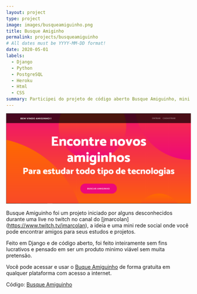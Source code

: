 ```yaml
---
layout: project
type: project
image: images/busqueamiguinho.png
title: Busque Amiginho
permalink: projects/busqueamiguinho
# All dates must be YYYY-MM-DD format!
date: 2020-05-01
labels:
  - Django
  - Python
  - PostgreSQL
  - Heroku
  - Html
  - CSS
summary: Participei do projeto de código aberto Busque Amiguinho, mini rede social para encontrar amigos para projetos e estudos.
---
```


<img class="ui medium right floated rounded image" src="../images/busqueamiguinho.png">

Busque Amiguinho foi um projeto iniciado por alguns desconhecidos durante uma live no twitch no canal do [jmarcolan] (https://www.twitch.tv/jmarcolan), a ideia e uma mini rede social onde você pode encontrar amigos para seus estudos e projetos.

Feito em Django e de código aberto, foi feito inteiramente sem fins lucrativos e pensado em ser um produto minimo viável sem muita pretensão.

Você pode acessar e usar o [Buque Amiguinho](https://busqueamiguinho.herokuapp.com) de forma gratuita em qualquer plataforma com acesso a internet. 
 
Código: <a href="https://github.com/talesmm14/Busque-o-seu-amiguinho"><i class="large github icon"></i>Busque Amiguinho</a>